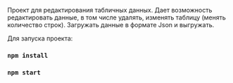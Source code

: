 Проект для редактирования табличных данных. 
Дает возможность редактировать данные, в том числе удалять, изменять таблицу (менять количество строк).
Загружать данные в формате Json и выгружать.

Для запуска проекта:
### `npm install`
### `npm start`
